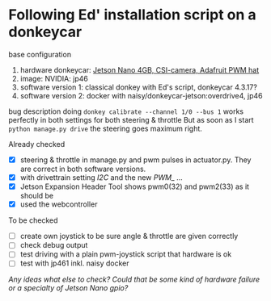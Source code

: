 # Following Ed' installation script on a donkeycar

base configuration
1. hardware donkeycar: [Jetson Nano 4GB, CSI-camera, Adafruit PWM hat](https://github.com/connected-autonomous-mobility/50-hardware/blob/master/build_hardware_ValleyCrawler.md)
2. image: NVIDIA: jp46
3. software version 1: classical donkey with Ed's script, donkeycar 4.3.17?
4. software version 2: docker with naisy/donkeycar-jetson:overdrive4, jp46

bug description
doing ```donkey calibrate --channel 1/0 --bus 1``` works perfectly in both settings for both steering & throttle
But as soon as I start ```python manage.py drive``` the steering goes maximum right.

Already checked
- [x] steering & throttle in manage.py and pwm pulses in actuator.py. They are correct in both software versions.
- [x] with drivettrain setting *I2C* and the new *PWM_ ...*
- [x] Jetson Expansion Header Tool shows pwm0(32) and pwm2(33) as it should be
- [x] used the webcontroller

To be checked
- [ ] create own joystick to be sure angle & throttle are given correctly
- [ ] check debug output
- [ ] test driving with a plain pwm-joystick script that hardware is ok
- [ ] test with jp461 inkl. naisy docker

*Any ideas what else to check? Could that be some kind of hardware failure or a specialty of Jetson Nano gpio?*

